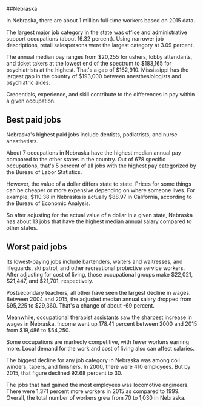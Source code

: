 

##Nebraska

In Nebraska, there are about 1 million full-time workers based on 2015 data.

The largest major job category in the state was <span class='occ_title_em'>office and administrative support occupations</span> (about 16.32 percent). Using narrower job descriptions, <span class='occ_title_em'>retail salespersons</span> were the largest category at 3.09 percent.
               
The annual median pay ranges from $20,255 for <span class='occ_title_em'>ushers, lobby attendants, and ticket takers</span> at the lowest end of the spectrum to  $183,165 for <span class='occ_title_em'>psychiatrists</span> at the highest. That's a gap of $162,910. Mississippi has the largest gap in the country of $193,000 between <span class='occ_title_em'>anesthesiologists and psychiatric aides</span>.
          
Credentials, experience, and skill contribute to the differences in pay within a given occupation.

## Best paid jobs
Nebraska's highest paid jobs include <span class='occ_title_em'>dentists, podiatrists</span>, and <span class='occ_title_em'>nurse anesthetists</span>.
               
About 7 occupations in Nebraska have the highest median annual pay compared to the other states in the country. Out of 678 specific occupations, that's 5 percent of all jobs with the highest pay categorized by the Bureau of Labor Statistics.
               
However, the value of a dollar differs state to state. Prices for some things can be cheaper or more expensive depending on where someone lives. For example, $110.38 in Nebraska is actually $88.97 in California, according to the Bureau of Economic Analysis.
               
So after adjusting for the actual value of a dollar in a given state, Nebraska has about 13 jobs that have the highest median annual salary compared to other states.
               
## Worst paid jobs

Its lowest-paying jobs include <span class='occ_title_em'>bartenders</span>, <span class='occ_title_em'>waiters and waitresses</span>, and <span class='occ_title_em'>lifeguards, ski patrol, and other recreational protective service workers</span>. After adjusting for cost of living, those occupational groups make $22,021,  $21,447, and  $21,701, respectively.
               
<span class='occ_title_em'>Postsecondary teachers, all other</span> have seen the largest decline in wages. Between 2004 and 2015, the adjusted median annual salary dropped from $95,225 to $29,360. That's a change of about -69 percent.
               
Meanwhile, <span class='occ_title_em'>occupational therapist assistants</span> saw the sharpest increase in wages in Nebraska. Income went up 178.41 percent between 2000 and 2015 from $19,486 to $54,250.

Some occupations are markedly competitive, with fewer workers earning more. Local demand for the work and cost of living also can affect salaries.

            
The biggest decline for any job category in Nebraska was among <span class='occ_title_em'>coil winders, tapers, and finishers</span>. In 2000, there were 410 employees. But by 2015, that figure declined 92.68 percent to 30. 
               
The jobs that had gained the most employees was locomotive engineers. There were 1,371 percent more workers in 2015 as compared to 1999. Overall, the total number of workers grew from 70 to 1,030 in Nebraska.
